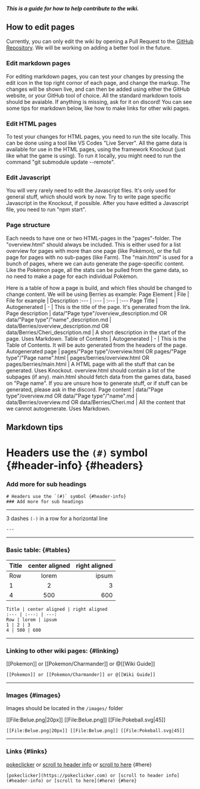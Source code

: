 ##### This is a guide for how to help contribute to the wiki.

## How to edit pages
Currently, you can only edit the wiki by opening a Pull Request to the [GitHub Repository](https://github.com/pokeclicker/pokeclicker-wiki). We will be working on adding a better tool in the future.

### Edit markdown pages
For editing markdown pages, you can test your changes by pressing the edit icon in the top right cornor of each page, and change the markup.
The changes will be shown live, and can then be added using either the GitHub website, or your GitHub tool of choice.
All the standard markdown tools should be avaiable. If anything is missing, ask for it on discord!
You can see some tips for markdown below, like how to make links for other wiki pages.

### Edit HTML pages
To test your changes for HTML pages, you need to run the site locally. This can be done using a tool like VS Codes "Live Server".
All the game data is available for use in the HTML pages, using the framework Knockout (just like what the game is using).
To run it locally, you might need to run the command "git submodule update --remote".

### Edit Javascript
You will very rarely need to edit the Javascript files. It's only used for general stuff, which should work by now.
Try to write page specific Javascript in the Knockout, if possible.
After you have editted a Javascript file, you need to run "npm start".

### Page structure
Each needs to have one or two HTML-pages in the "pages"-folder. The "overview.html" should always be included. This is either used for a list overview for pages with more than one page (like Pokémon), or the full page for pages with no sub-pages (like Farm).
The "main.html" is used for a bunch of pages, where we can auto generate the page-specific content. Like the Pokémon page, all the stats can be pulled from the game data, so no need to make a page for each individual Pokémon.

Here is a table of how a page is build, and which files should be changed to change content. We will be using Berries as example:
Page Element | File | File for example | Description
:--- | :--- | :--- | :---
Page Title | Autogenerated | - | This is the title of the page. It's generated from the link.
Page description | data/"Page type"/overview_description.md OR data/"Page type"/"name"_description.md | data/Berries/overview_description.md OR data/Berries/Cheri_description.md | A short description in the start of the page. Uses Markdown.
Table of Contents | Autogenerated | - | This is the Table of Contents. It will be auto generated from the headers of the page.
Autogenerated page | pages/"Page type"/overview.html OR pages/"Page type"/"Page name".html | pages/berries/overview.html OR pages/berries/main.html | A HTML page with all the stuff that can be generated. Uses Knockout. overview.html should contain a list of the subpages (if any). main.html should fetch data from the games data, based on "Page name". If you are unsure how to generate stuff, or if stuff can be generated, please ask in the discord.
Page content | data/"Page type"/overview.md OR data/"Page type"/"name".md | data/Berries/overview.md OR data/Berries/Cheri.md | All the content that we cannot autogenerate. Uses Markdown.

## Markdown tips

# Headers use the `(#)` symbol {#header-info} {#headers}
### Add more for sub headings
```
# Headers use the `(#)` symbol {#header-info}
### Add more for sub headings
```
---

3 dashes `(-)`  in a row for a horizontal line
```
---
```

---

### Basic table: {#tables}

Title | center aligned | right aligned
:--- | :---: | ---:
Row | lorem | ipsum
1 | 2 | 3
4 | 500 | 600

```
Title | center aligned | right aligned
:--- | :---: | ---:
Row | lorem | ipsum
1 | 2 | 3
4 | 500 | 600
```

---

### Linking to other wiki pages: {#linking}

[[Pokemon]] or [[Pokemon/Charmander]] or @[[Wiki Guide]]
```
[[Pokemon]] or [[Pokemon/Charmander]] or @[[Wiki Guide]]
```

---

### Images {#images}

Images should be located in the `/images/` folder

[[File:Belue.png|20px]] [[File:Belue.png]] [[File:Pokeball.svg|45]]

```
[[File:Belue.png|20px]] [[File:Belue.png]] [[File:Pokeball.svg|45]]
```

---

### Links {#links}

[pokeclicker](https://pokeclicker.com) or [scroll to header info](#header-info) or [scroll to here](#here) {#here}

```
[pokeclicker](https://pokeclicker.com) or [scroll to header info](#header-info) or [scroll to here](#here) {#here}
```
